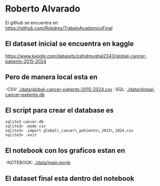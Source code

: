 # Roberto Alvarado
El github se encuentra en
https://github.com/Robdres/TrabajoAcademicoFinal

## El dataset inicial se encuentra en kaggle

https://www.kaggle.com/datasets/zahidmughal2343/global-cancer-patients-2015-2024

## Pero de manera local esta en
-CSV: [./data/global-cancer-patients-2015-2024.csv](./data/global-cancer-patients-2015-2024.csv)
-SQL: [./data/global-cancer-patients.db](./data/global-cancer-patients.db)

## El script para crear el database es

```
sqlite3 cancer.db
sqlite3> .mode csv
sqlite3> .import global\_cancer\_patients\_2015\_2024.csv
sqlite3> .exit
```
## El notebook con los graficos estan en

-NOTEBOOK: [./data/main.ipynb](./data/main.ipynb)

## El dataset final esta dentro del notebook
